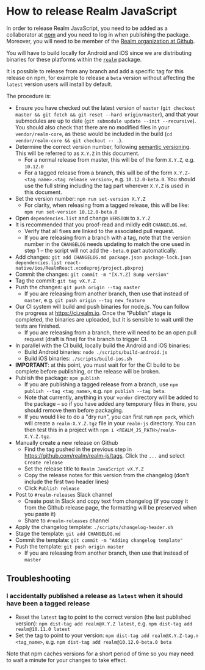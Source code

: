 # How to release Realm JavaScript

In order to release Realm JavaScript, you need to be added as a collaborator at [npm](https://npmjs.com) and you need to log in when publishing the package. Moreover, you will need to be member of the [Realm organization at Github](https://github.com/realm).

You will have to build locally for Android and iOS since we are distributing binaries for these platforms within the [`realm`](https://www.npmjs.com/package/realm) package.

It is possible to release from any branch and add a specific tag for this release on npm, for example to release a `beta` version without affecting the `latest` version users will install by default.

The procedure is:

- Ensure you have checked out the latest version of `master` (`git checkout master && git fetch && git reset --hard origin/master`), and that your submodules are up to date (`git submodule update --init --recursive`). You should also check that there are no modified files in your `vendor/realm-core`, as these would be included in the build (`cd vendor/realm-core && git checkout -- .`).
- Determine the correct version number, following [semantic versioning](https://semver.org/). This will be referred to as `X.Y.Z` in this document.
    - For a normal release from master, this will be of the form `X.Y.Z`, e.g. `10.12.0`
    - For a tagged release from a branch, this will be of the form `X.Y.Z-<tag name>.<tag release version>`, e.g. `10.12.0-beta.0`. You should use the full string including the tag part wherever `X.Y.Z` is used in this document.
- Set the version number: `npm run set-version X.Y.Z`
    - For clarity, when releasing from a tagged release, this will be like: `npm run set-version 10.12.0-beta.0`
- Open `dependencies.list` and change `VERSION` to `X.Y.Z`
- It is recommended that you proof-read and mildly edit `CHANGELOG.md`.
    - Verify that all fixes are linked to the associated pull request.
    - If you are releasing from a branch with a tag, note that the version number in the `CHANGELOG` needs updating to match the one used in step 1 – the script will not add the `-beta.0` part automatically.
- Add changes: `git add CHANGELOG.md package.json package-lock.json dependencies.list react-native/ios/RealmReact.xcodeproj/project.pbxproj`
- Commit the changes: `git commit -m "[X.Y.Z] Bump version"`
- Tag the commit: `git tag vX.Y.Z`
- Push the changes: `git push origin --tag master`
    - If you are releasing from another branch, then use that instead of `master`, e.g. `git push origin --tag new_feature`
- Our CI system will build and push binaries for node.js. You can follow the progress at https://ci.realm.io. Once the "Publish" stage is completed, the binaries are uploaded, but it is sensible to wait until the tests are finished.
    - If you are releasing from a branch, there will need to be an open pull request (draft is fine) for the branch to trigger CI.
- In parallel with the CI build, locally build the Android and iOS binaries:
    - Build Android binaries: `node ./scripts/build-android.js`
    - Build iOS binaries: `./scripts/build-ios.sh`
- **IMPORTANT**: at this point, you must wait for for the CI build to be complete before publishing, or the release will be broken.
- Publish the package: `npm publish`
    - If you are publishing a tagged release from a branch, use `npm publish --tag <tag_name>`, e.g. `npm publish --tag beta`.
    - Note that currently, anything in your `vendor` directory will be added to the package – so if you have added any temporary files in there, you should remove them before packaging.
    - If you would like to do a "dry run", you can first run `npm pack`, which will create a `realm-X.Y.Z.tgz` file in your `realm-js` directory. You can then test this in a project with `npm i <REALM_JS_PATH>/realm-X.Y.Z.tgz`.
- Manually create a new release on Github
    - Find the tag pushed in the previous step in https://github.com/realm/realm-js/tags. Click the `...` and select `Create release`
    - Set the release title to `Realm JavaScript vX.Y.Z`
    - Copy the release notes for this version from the changelog (don't include the first two header lines)
    - Click `Publish release`
- Post to `#realm-releases` Slack channel
    - Create post in Slack and copy text from changelog (if you copy it from the Github release page, the formatting will be preserved when you paste it)
    - Share to `#realm-releases` channel
- Apply the changelog template: `./scripts/changelog-header.sh`
- Stage the template: `git add CHANGELOG.md`
- Commit the template: `git commit -m "Adding changelog template"`
- Push the template: `git push origin master`
    - If you are releasing from another branch, then use that instead of `master`

## Troubleshooting

### I accidentally published a release as `latest` when it should have been a tagged release

- Reset the `latest` tag to point to the correct version (the last published version): `npm dist-tag add realm@X.Y.Z latest`, e.g. `npm dist-tag add realm@10.11.0 latest`
- Set the tag to point to your version: `npm dist-tag add realm@X.Y.Z-tag.n <tag_name>`, e.g. `npm dist-tag add realm@10.12.0-beta.0 beta`

Note that npm caches versions for a short period of time so you may need to wait a minute for your changes to take effect.
